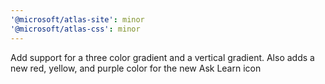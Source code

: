 ```yaml
---
'@microsoft/atlas-site': minor
'@microsoft/atlas-css': minor
---
```


Add support for a three color gradient and a vertical gradient. Also adds a new red, yellow, and purple color for the new Ask Learn icon
